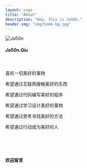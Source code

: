```yaml
---
layout: page
title: "About"
description: "Hey, this is Ja50n."
header-img: "img/home-bg.jpg"
---
```


![Ja50n](https://myulinkblog.oss-cn-shenzhen.aliyuncs.com/2018-10.jpg)

##### Ja50n.Qiu


<br>


喜欢一切美好的事物

希望通过互联网接触美好的东西

希望通过代码编写美好的程序

希望通过学习设计美好的事物

希望通过思考寻找美好的方法

希望通过行动成为美好的人


<br>
<br>
<br>

#### 欢迎留言

